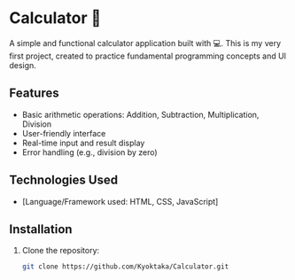 # Calculator 🧮

A simple and functional calculator application built with 💻. This is my very first project, created to practice fundamental programming concepts and UI design.

## Features

- Basic arithmetic operations: Addition, Subtraction, Multiplication, Division
- User-friendly interface
- Real-time input and result display
- Error handling (e.g., division by zero)

## Technologies Used

- [Language/Framework used: HTML, CSS, JavaScript]



## Installation

1. Clone the repository:
   ```bash
   git clone https://github.com/Kyoktaka/Calculator.git
